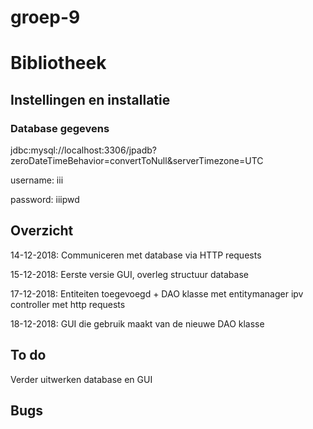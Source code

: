 # groep-9

# Bibliotheek

## Instellingen en installatie

### Database gegevens
jdbc:mysql://localhost:3306/jpadb?zeroDateTimeBehavior=convertToNull&serverTimezone=UTC

username: iii

password: iiipwd

## Overzicht

14-12-2018: Communiceren met database via HTTP requests 

15-12-2018: Eerste versie GUI, overleg structuur database

17-12-2018: Entiteiten toegevoegd + DAO klasse met entitymanager ipv controller met http requests

18-12-2018: GUI die gebruik maakt van de nieuwe DAO klasse

## To do

Verder uitwerken database en GUI

## Bugs

 
